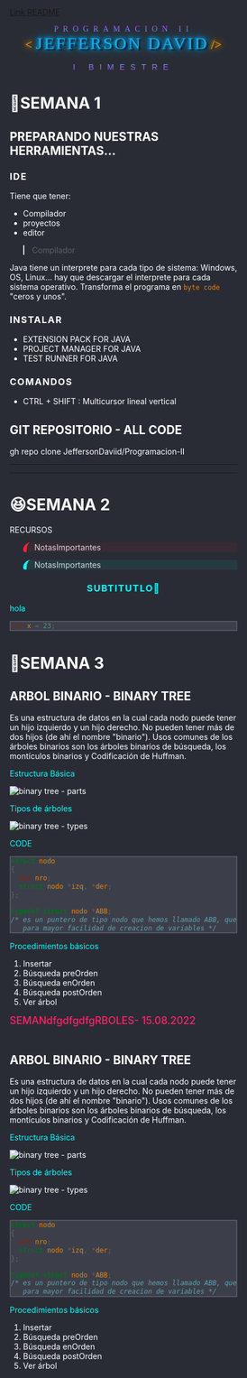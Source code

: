 [Link README](https://jeffersondaviid.github.io/Programacion-II/)

<style>
@import url('https://fonts.cdnfonts.com/css/breakaway');
@import url('https://fonts.cdnfonts.com/css/citizen-dick');
@import url('https://fonts.cdnfonts.com/css/fearless-vampire-killer');

@import url('https://fonts.cdnfonts.com/css/godofwar');
@import url('https://fonts.cdnfonts.com/css/newton-howard-font');
@import url('https://fonts.cdnfonts.com/css/a-akhir-tahun');

* {
   box-sizing: border-box;
}
html,
body {
   background-color: #292c35 !important;
   color: #fff !important;
}
.title {
   font-family: GodOfWar;
   background: linear-gradient(#df1ffe, #42befc) !important;
   -webkit-background-clip: text !important;
   letter-spacing: 8px;
   color: transparent !important;
   margin-bottom: 0;

   /* font-size: 72px;
  background: -webkit-linear-gradient(#eee, #333);
  -webkit-text-fill-color: transparent; */
}

.tag {
   font-size: 23px;
   color: #ffa200;
   font-family: Lucida Handwriting;
   text-shadow: 3px 0 3px #000, 0 0 5px #ffa200, 0 0 10px #ffa200,
      0 0 20px #ffa200;
}

.autor {
   color: #00b4ff;
   font-size: 30px;
   font-family: Newton Howard Font;
   letter-spacing: 3px;
   text-shadow: 3px 2px 3px #000, 0 0 5px #00b4ff, 0 0 10px #00b4ff,
      0 0 20px #00b4ff;
}

.bimestre {
   background: linear-gradient(#42befc, #df1ffe) !important;
   font-family: GodOfWar, sans-serif;
   letter-spacing: 10px;
   -webkit-background-clip: text !important;
   color: transparent !important;
   margin-top: 0;
}

.container {
   position: relative;
}

.indicador {
   position: sticky;
   top: 0;
   right: 0;
   color: #f26;
   background-color: #292c35;
   font-size: 18px;
   font-weight: 500;
   z-index: 1;
}

.warning {
   border-left: 0.4rem solid !important;
   border-color: #f23 !important;
   border-top-left-radius: 25px;
   border-bottom-left-radius: 7px;
   background-color: #f231 !important;
   color: #fffc !important;
}

.sky {
   border-left: 0.4rem solid !important;
   border-color: #0ff !important;
   border-top-left-radius: 25px;
   border-bottom-left-radius: 7px;
   background-color: #0ff1 !important;
   color: #fffc !important;
}
.center {
   text-align: center;
}

.subtitulo {
   color: #0ff !important;
}

/* COLORES */

.morado {
   color: #f8f !important;
}

h3 {
   letter-spacing: 1.5px;
}

.menu-horizontal > li:hover {
   z-index: 100000;
}
.menu-vertical {
   position: absolute;
   display: none;
   list-style: none;
   width: 100%;
   background-color: #0ff1;
}

.menu-horizontal li:hover .menu-vertical {
   display: block;
   z-index: 100000;
}

pre {
   background-color: #3c3f49 !important;
   border: 2px solid #515663 !important;
   color: #fffd !important;
}

code {
   /* background-color: #f231 !important; */
   color: #ff9204dd !important;
}

em,
i {
   color: #00b4ff !important;
}

b,
strong {
   background-color: #ffa20088 !important;
}
</style>
<link rel="icon" type="image/x-icon" href="https://cdn-icons-png.flaticon.com/512/226/226777.png">
<center>
<span class="title"> PROGRAMACION II </span><br>
<span class="tag"> < </span>
<span class="autor">JEFFERSON DAVID</span>
<span class="tag"> /> </span><br><br>
<span class="bimestre"> I BIMESTRE </span></center>


# 🤣SEMANA 1
## PREPARANDO NUESTRAS HERRAMIENTAS...
### IDE
Tiene que tener:
- Compilador
- proyectos
- editor

> Compilador

Java tiene un interprete para cada tipo de sistema: Windows, OS, Linux... hay que descargar el interprete para cada sistema operativo. Transforma el programa en `byte code` "ceros y unos".


### INSTALAR

- EXTENSION PACK FOR JAVA
- PROJECT MANAGER FOR JAVA
- TEST RUNNER FOR JAVA

### COMANDOS
 - CTRL + SHIFT : Multicursor lineal vertical


## GIT REPOSITORIO - ALL CODE

gh repo clone JeffersonDaviid/Programacion-II


---
---


# 😆SEMANA 2


RECURSOS
<blockquote class="warning">NotasImportantes</blockquote>
<blockquote class="sky">NotasImportantes</blockquote>
<h3 class="center subtitulo"> SUBTITUTLO🧠 </h3>
<span class="subtitulo">hola</span>

```cpp 
int x = 23;
```
# 🙂SEMANA 3




## ARBOL BINARIO - BINARY TREE

 Es una estructura de datos en la cual cada nodo puede tener un hijo izquierdo y un hijo derecho. No pueden tener más de dos hijos (de ahí el nombre "binario"). Usos comunes de los árboles binarios son los árboles binarios de búsqueda, los montículos binarios y Codificación de Huffman.

<span class="subtitulo">Estructura Básica</span>

 ![binary tree - parts](../CLASE_CPP/resource/img/arbol-binario_partes.jfif)

<span class="subtitulo">Tipos de árboles</span>

 ![binary tree - types](../CLASE_CPP/resource/img/arbol-binario_tipos.png)


<span class="subtitulo">CODE</span>

```cpp 
struct nodo
{
  int nro;
  struct nodo *izq, *der;
};

typedef struct nodo *ABB;
/* es un puntero de tipo nodo que hemos llamado ABB, que ulitizaremos
   para mayor facilidad de creacion de variables */
```

<span class="subtitulo">Procedimientos básicos</span>

1. Insertar     
2. Búsqueda preOrden            
3. Búsqueda enOrden     
4. Búsqueda postOrden       
5. Ver árbol            



  

<div class="container">
<div class="indicador"> SEMANdfgdfgdfgRBOLES- 15.08.2022 </div><br>

## ARBOL BINARIO - BINARY TREE

 Es una estructura de datos en la cual cada nodo puede tener un hijo izquierdo y un hijo derecho. No pueden tener más de dos hijos (de ahí el nombre "binario"). Usos comunes de los árboles binarios son los árboles binarios de búsqueda, los montículos binarios y Codificación de Huffman.

<span class="subtitulo">Estructura Básica</span>

 ![binary tree - parts](../CLASE_CPP/resource/img/arbol-binario_partes.jfif)

<span class="subtitulo">Tipos de árboles</span>

 ![binary tree - types](../CLASE_CPP/resource/img/arbol-binario_tipos.png)


<span class="subtitulo">CODE</span>

```cpp 
struct nodo
{
  int nro;
  struct nodo *izq, *der;
};

typedef struct nodo *ABB;
/* es un puntero de tipo nodo que hemos llamado ABB, que ulitizaremos
   para mayor facilidad de creacion de variables */
```

<span class="subtitulo">Procedimientos básicos</span>

1. Insertar     
2. Búsqueda preOrden            
3. Búsqueda enOrden     
4. Búsqueda postOrden       
5. Ver árbol            



  